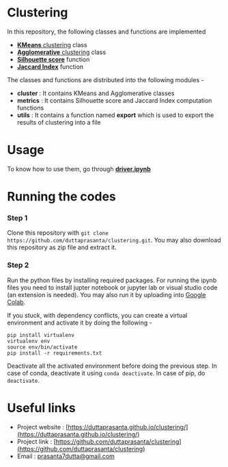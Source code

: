 # Clustering
In this repository, the following classes and functions are implemented
- [**KMeans** clustering](https://en.wikipedia.org/wiki/K-means_clustering) class
- [**Agglomerative** clustering](https://en.wikipedia.org/wiki/Hierarchical_clustering) class
- [**Silhouette score**](https://en.wikipedia.org/wiki/Silhouette_(clustering)) function
- [**Jaccard Index**](https://en.wikipedia.org/wiki/Jaccard_index) function

The classes and functions are distributed into the following modules -
- **cluster** : It contains KMeans and Agglomerative classes
- **metrics** : It contains Silhouette score and Jaccard Index computation functions 
- **utils** : It contains a function named **export** which is used to export the results of clustering into a file

# Usage
To know how to use them, go through [**driver.ipynb**](https://github.com/duttaprasanta/clustering/blob/main/driver.ipynb)

# Running the codes
### Step 1
Clone this repository with `git clone https://github.com/duttaprasanta/clustering.git`. You may also download this repository as zip file and extract it.

### Step 2
Run the python files by installing required packages. For running the ipynb files you need to install jupter notebook or jupyter lab or visual studio code (an extension is needed). You may also run it by uploading into [Google Colab](https://colab.research.google.com/).  

If you stuck, with dependency conflicts, you can create a virtual environment and activate it by doing the following -
```
pip install virtualenv
virtualenv env
source env/bin/activate
pip install -r requirements.txt
```
Deactivate all the activated environment before doing the previous step. In case of conda, deactivate it using `conda deactivate`. In case of pip, do `deactivate`.

# Useful links
- Project website : [https://duttaprasanta.github.io/clustering/](https://duttaprasanta.github.io/clustering/)
- Project link : [https://github.com/duttaprasanta/clustering](https://github.com/duttaprasanta/clustering)
- Email : prasanta7dutta@gmail.com
